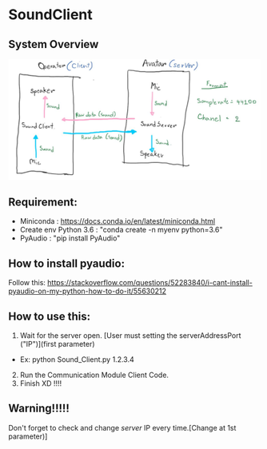 # SoundClient
## System Overview
![Diagram](src/SoundSocketDiagram.JPG)

## Requirement:
- Miniconda : https://docs.conda.io/en/latest/miniconda.html 
- Create env Python 3.6 : "conda create -n myenv python=3.6"
- PyAudio : "pip install PyAudio"

## How to install pyaudio:
Follow this: https://stackoverflow.com/questions/52283840/i-cant-install-pyaudio-on-my-python-how-to-do-it/55630212

## How to use this: 
1. Wait for the server open. [User must setting the serverAddressPort ("IP")](first parameter) 
- Ex: python Sound_Client.py 1.2.3.4
2. Run the Communication Module Client Code.
3. Finish XD !!!!

## Warning!!!!!
Don't forget to check and change *server* IP every time.[Change at 1st parameter)]


